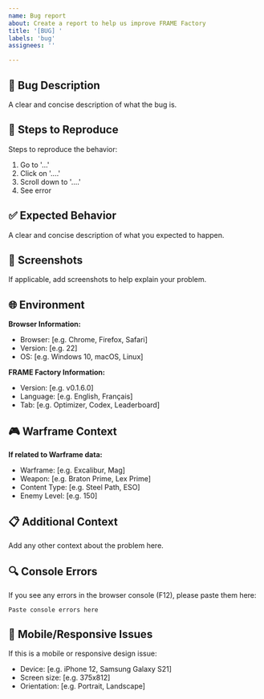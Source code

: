 ```yaml
---
name: Bug report
about: Create a report to help us improve FRAME Factory
title: '[BUG] '
labels: 'bug'
assignees: ''

---
```


## 🐛 Bug Description
A clear and concise description of what the bug is.

## 🔄 Steps to Reproduce
Steps to reproduce the behavior:
1. Go to '...'
2. Click on '....'
3. Scroll down to '....'
4. See error

## ✅ Expected Behavior
A clear and concise description of what you expected to happen.

## 📸 Screenshots
If applicable, add screenshots to help explain your problem.

## 🌐 Environment
**Browser Information:**
 - Browser: [e.g. Chrome, Firefox, Safari]
 - Version: [e.g. 22]
 - OS: [e.g. Windows 10, macOS, Linux]

**FRAME Factory Information:**
 - Version: [e.g. v0.1.6.0]
 - Language: [e.g. English, Français]
 - Tab: [e.g. Optimizer, Codex, Leaderboard]

## 🎮 Warframe Context
**If related to Warframe data:**
 - Warframe: [e.g. Excalibur, Mag]
 - Weapon: [e.g. Braton Prime, Lex Prime]
 - Content Type: [e.g. Steel Path, ESO]
 - Enemy Level: [e.g. 150]

## 📋 Additional Context
Add any other context about the problem here.

## 🔍 Console Errors
If you see any errors in the browser console (F12), please paste them here:
```
Paste console errors here
```

## 📱 Mobile/Responsive Issues
If this is a mobile or responsive design issue:
 - Device: [e.g. iPhone 12, Samsung Galaxy S21]
 - Screen size: [e.g. 375x812]
 - Orientation: [e.g. Portrait, Landscape]
